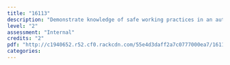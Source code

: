 ```yaml
---
title: "16113"
description: "Demonstrate knowledge of safe working practices in an automotive workshop"
level: "2"
assessment: "Internal"
credits: "2"
pdf: "http://c1940652.r52.cf0.rackcdn.com/55e4d3daff2a7c0777000ea7/16113.pdf"
categories:
---
```

